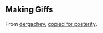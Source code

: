 ## Making Giffs

From [dergachev](https://gist.github.com/dergachev/4627207), [copied for
posterity](https://gist.github.com/brodieG/fa0234fce4583f0e77d53ebc18fab89c).


